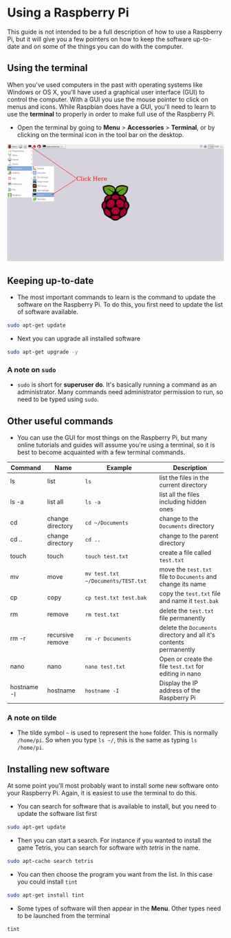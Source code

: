 # Using a Raspberry Pi

This guide is not intended to be a full description of how to use a Raspberry Pi, but it will give you a few pointers on how to keep the software up-to-date and on some of the things you can do with the computer.

## Using the terminal

When you've used computers in the past with operating systems like Windows or OS X, you'll have used a graphical user interface (GUI) to control the computer. With a GUI you use the mouse pointer to click on menus and icons. While Raspbian does have a GUI, you'll need to learn to use the **terminal** to properly in order to make full use of the Raspberry Pi.

- Open the terminal by going to **Menu** > **Accessories** > **Terminal**, or by clicking on the terminal icon in the tool bar on the desktop.

![](images/screen1.png)


## Keeping up-to-date
- The most important commands to learn is the command to update the software on the Raspberry Pi. To do this, you first need to update the list of software available.

``` bash
sudo apt-get update
```

- Next you can upgrade all installed software

``` bash
sudo apt-get upgrade -y
```

### A note on `sudo`
- `sudo` is short for **superuser do**. It's basically running a command as an administrator. Many commands need administrator permission to run, so need to be typed using `sudo`.

## Other useful commands
- You can use the GUI for most things on the Raspberry Pi, but many online tutorials and guides will assume you're using a terminal, so it is best to become acquainted with a few terminal commands.

| Command     | Name             | Example                            | Description                                                        |
|-------------|------------------|------------------------------------|--------------------------------------------------------------------|
| ls          | list             | `ls`                               | list the files in the current directory                            |
| ls -a       | list all         | `ls -a`                            | list all the files including hidden ones                           |
| cd          | change directory | `cd ~/Documents`                   | change to the `Documents` directory                                |
| cd ..       | change directory | `cd ..`                            | change to the parent directory                                     |
| touch       | touch            | `touch test.txt`                   | create a file called `test.txt`                                    |
| mv          | move             | `mv test.txt ~/Documents/TEST.txt` | move the `test.txt` file to `Documents` and change its name        |
| cp          | copy             | `cp test.txt test.bak`             | copy the `test.txt` file and name it `test.bak`                    |
| rm          | remove           | `rm test.txt`                      | delete the `test.txt` file permanently                             |
| rm -r       | recursive remove | `rm -r Documents`                  | delete the `Documents` directory and all it's contents permanently |
| nano        | nano             | `nano test.txt`                    | Open or create the file `test.txt` for editing in nano             |
| hostname -I | hostname         | `hostname -I`                      | Display the IP address of the Raspberry Pi                         |

### A note on tilde
- The tilde symbol `~` is used to represent the `home` folder. This is normally `/home/pi`. So when you type `ls ~/`, this is the same as typing `ls /home/pi`.

## Installing new software

At some point you'll most probably want to install some new software onto your Raspberry Pi. Again, it is easiest to use the terminal to do this.

- You can search for software that is available to install, but you need to update the software list first

``` bash
sudo apt-get update
```

- Then you can start a search. For instance if you wanted to install the game Tetris, you can search for software with *tetris* in the name.

``` bash
sudo apt-cache search tetris
```

- You can then choose the program you want from the list. In this case you could install `tint`

``` bash
sudo apt-get install tint
```

- Some types of software will then appear in the **Menu**. Other types need to be launched from the terminal

``` bash
tint
```
